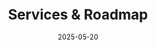 ---
title: Services & Roadmap
date: 2025-05-20
type: landing

sections:
  - block: markdown
    content:
        title: Roadmap & Frequently Asked Questions
        subtitle: What the PID Coordination Hub Can Do for You – Now and in the Future
        text: |
            The questions and answers below reflect the types of support, services, and guidance the <a href="https://pid.services.base4nfdi.de/" target="_blank" rel="noopener"> PID Coordination Hub </a> **currently offers or aims to offer** during the integration phase (2025–2026)

            While some services are already in place, **many are still in development** and depend on community feedback, resource availability, and evolving priorities. We share this roadmap transparently to invite collaboration and manage expectations.
            
            These plans are **not fixed commitments**, but part of a living framework that evolves with your input.  They represent our aspirational vision for building a **robust, interoperable, and inclusive PID ecosystem** in support of NFDI consortia and the broader research community.
            
            👉 Send us your most urgent questions, unmet needs, or use cases, they help us prioritize and refine the services we build next. We actively invite your engagement. 
            
            ### Status badge: 
            
            <span style="background:#e6f4ea; color:#1a7f37; padding:2px 6px; border-radius:4px; font-weight:bold;">🟢 Available now</span>
            <span style="background:#e6f4ea; color:#1a7f37; padding:2px 6px; border-radius:4px; font-weight:bold;">🟢 Mostly available</span>
            <span style="background:#fff4e5; color:#c47f00; padding:2px 6px; border-radius:4px; font-weight:bold;">🟡 In development</span>
            <span style="background:#e6f0ff; color:#2a5cad; padding:2px 6px; border-radius:4px; font-weight:bold;">🔵 Planned / exploratory (based on community need)</span>

    design:
        columns: '2'
    
  - block: markdown
    content:
            title: Frequently Asked Questions 
            text: | 
                   <div style="background-color: #ffffff; padding: 1.5rem; border-radius: 10px; margin-top: 2rem;"> 
                
                   <div style="border-left: 8px solid #2a6ebc; padding-left: 1rem; margin-top: 0rem;">
                    <h2> 🚀 Getting Started with PIDs </h2> </div>
                   <details>
                    <summary><span style="color:#2a6ebc;">What types of Persistent Identifiers (PIDs) should our repository support, and what are they used for?<span style="background:#e6f4ea; color:#1a7f37; padding:2px 6px; border-radius:4px; font-weight:bold;">🟢 Mostly available</span></span></summary><br>
                    
                    The PID Coordination Hub helps you identify and prioritize key PIDs relevant to repository management, including DOIs (e.g. datasets/publications), ePIC handles, (e.g. datasets, instruments), ORCID iDs (researchers), RORs (institutions), and IGSNs (samples). We offer tailored guidance to ensure your system supports the most impactful identifiers for your community.
                    </details>

                    <details>
                    <summary><span style="color:#2a6ebc;">How do PIDs improve the FAIRness of our repository metadata?<span style="background:#e6f4ea; color:#1a7f37; padding:2px 6px; border-radius:4px; font-weight:bold;">🟢 Mostly available</span></span></summary><br>
                    
                    We provide training and reference materials that directly link PID use to FAIR principles. By embedding PIDs at the point of deposit and aligning metadata with standards like DataCite, FDO kernel profile, bioschemas & schema.org, we help make your repository content more Findable, Accessible, Interoperable, and Reusable.
                    </details>

                    <details>
                    <summary><span style="color:#2a6ebc;">We’re a small team with limited resources. Can we still adopt PIDs?<span style="background:#e6f4ea; color:#1a7f37; padding:2px 6px; border-radius:4px; font-weight:bold;">🟢 Mostly available</span></span></summary><br>
                    
                    Absolutely. One of the core missions of the PID Coordination Hub is to reduce barriers to entry. We provide use-case examples, support the adoption of low-barrier services like B2INST for instrument PIDs, prefix registration support, and reusable templates for teams with limited capacity.
                    </details>

                    <details>
                    <summary><span style="color:#2a6ebc;">Will PID4NFDI become a PID registration service? <span style="background:#e6f4ea; color:#1a7f37; padding:2px 6px; border-radius:4px; font-weight:bold;">🟢 Available now</span></span></summary><br>
                   
                    No. PID4NFDI will not act as a PID provider or registration agency. Instead, our role is to simplify and scale access to existing PID service providers, such as those offered by DataCite, ePIC, ORCID, and others, and to help the community get more value from the infrastructure already in place.<br>
                    The PID Coordination Hub focuses on:
                    <ul>
                      <li>Connecting you to the right PID services for your use case</li>
                      <li>Supporting test prefix access and early-stage integration</li>
                      <li>Coordinating best practices, metadata alignment, and policy development</li>
                      <li>Helping institutions and consortia benefit from existing PID ecosystems without duplicating them</li>
                    </ul>
                    We’re here to make PID adoption easier and more impactful, not to reinvent what already works.
                    </details>

                    <details>
                    <summary><span style="color:#2a6ebc;">Can we get PIDs for free through PID4NFDI?<span style="background:#e6f4ea; color:#1a7f37; padding:2px 6px; border-radius:4px; font-weight:bold;">🟢 Available now</span></span></summary><br>
                    
                    <b>Not exactly</b>. While PID4NFDI is working to lower barriers to PID adoption, for example through free test prefixes during integration phases or by offering low-barrier services like B2INST, the registration and long-term maintenance of production-grade PIDs incur real costs.<br>
                    PID infrastructure requires sustainable funding for system development, service availability, metadata preservation, and governance. Providers like DataCite, ePIC, and others operate on cost-recovery models. However, multiple cost-benefit analyses have shown that using PIDs reduces long-term administrative and technical costs by improving metadata quality, interoperability, and reuse.<br>
                    The PID Coordination Hub supports institutions by:
                    <ul>
                      <li>Helping identify the most cost-effective PID service options</li>
                      <li>Providing planning templates for sustainable PID service integration</li>
                      <li>Facilitating free test environments and pilot-level ePIC handle registration to support technical integration and evaluation</li>
                      <li>Facilitating negotiations with PID providers (e.g. ePIC contracts) to ensure sustainability beyond the project phase</li>
                    </ul>
                    We also help institutions explore shared service models, consortial memberships, and integration strategies that maximize value while minimizing direct costs.<br>
                    <div style="font-size: 1.0em;">
                      <b><i>PS: We’ve been asked this 20x… and the answer is still no</i><br>
                      💬 If we had a PID for every time we got this question, we’d already have a fully linked graph.</b>
                    </div>
                    </details>
                    
                    
                    
                     <div style="border-left: 8px solid #2a6ebc; padding-left: 1rem; margin-top: 3rem;">
                    <h2> ⚙️ PID Integration and Technical Challenges </h2>
                    </div>
                    <details>
                    <summary><span style="color:#2a6ebc;">How can we integrate DOIs, ORCID iDs, and RORs into our metadata schema?<span style="background:#fff4e5; color:#c47f00; padding:2px 6px; border-radius:4px; font-weight:bold;">🟡 In development (crosswalks, vocab mappings)</span></span></summary>
                    <br>
                    The Coordination Hub will provide crosswalks to align your schema with DataCite Metadata Schema 4.6, schema.org, and Bioschemas. We also offer access to controlled vocabularies and mappings to ensure clean, consistent PID usage across your records.
                    </details>

                    <details>
                    <summary><span style="color:#2a6ebc;">How can we ensure metadata completeness and quality in our repository?<span style="background:#fff4e5; color:#c47f00; padding:2px 6px; border-radius:4px; font-weight:bold;">🟡 In development (dashboards, consultation framework)</span></span></summary>
                    <br>
                    We provide assessment checklists and reporting dashboards to evaluate metadata completeness and FAIR compliance. Additionally, the Metadata Consultation Framework and training modules offer support for improving metadata quality at the field level.<br> 
                    </details>
            
                    <details>
                    <summary><span style="color:#2a6ebc;">Can you help us define metadata granularity for complex objects?<span style="background:#fff4e5; color:#c47f00; padding:2px 6px; border-radius:4px; font-weight:bold;">🟡 In development (best practices under discussion in focus groups)</span></span></summary>
                    <br>
                    Yes. We provide discipline-agnostic best practices for defining metadata at appropriate granularity (e.g., dataset subsets, instrument-level descriptions). This helps you represent research more accurately while staying interoperable.
                    </details>

                    <details>
                    <summary><span style="color:#2a6ebc;">Can we connect our repository with tools like ELNs or DMPs?<span style="background:#fff4e5; color:#c47f00; padding:2px 6px; border-radius:4px; font-weight:bold;">🟡 In development (examples under discussions ongoing in focus groups)</span></span></summary>
                    <br>
                    Yes. We promote early PID integration in research workflows and collaborate with providers of Electronic Lab Notebooks (ELNs) and Data Management Plans (DMPs) to enable PID propagation from planning through publication.
                    </details>

                    <details>
                    <summary><span style="color:#2a6ebc;">What about versioning of datasets and tracking changes over time?<span style="background:#fff4e5; color:#c47f00; padding:2px 6px; border-radius:4px; font-weight:bold;">🟡 In development (guidance in progress)</span></span></summary>
                    <br>
                    The Hub provides guidance on PID versioning strategies, including metadata versioning, and maintaining links between versions. This ensures persistent access and accurate citation.
                    </details>

                    <details>
                    <summary><span style="color:#2a6ebc;">How do we embed PIDs across the entire research lifecycle?<span style="background:#fff4e5; color:#c47f00; padding:2px 6px; border-radius:4px; font-weight:bold;">🟡 In development (via Metadata consultation Framework)</span></span></summary>
                    <br>
                    We advise on early PID integration, starting with tools like DMPs and ELNs, so identifiers are captured at the planning stage and persist through publication, preservation, and reuse. This ensures consistency and reduces metadata fragmentation.
                    </details>
                    
                    
                    
                    
                    <div style="border-left: 8px solid #2a6ebc; padding-left: 1rem; margin-top: 3rem;">
                    <h2>  🔁 Lifecycle Integration and Interoperability </h2> </div>

                    <details>
                    <summary><span style="color:#2a6ebc;">Can we connect our repository with tools like ELNs or DMPs?<span style="background:#fff4e5; color:#c47f00; padding:2px 6px; border-radius:4px; font-weight:bold;">🟡 In development (examples under discussions ongoing in focus groups)</span></span></summary>
                    <br>
                    Yes. We promote early PID integration in research workflows and collaborate with providers of Electronic Lab Notebooks (ELNs) and Data Management Plans (DMPs) to enable PID propagation from planning through publication.
                    </details>

                    <details>
                    <summary><span style="color:#2a6ebc;">What about versioning of datasets and tracking changes over time?<span style="background:#fff4e5; color:#c47f00; padding:2px 6px; border-radius:4px; font-weight:bold;">🟡 In development (guidance in progress)</span></span></summary>
                    <br>
                    The Hub provides guidance on PID versioning strategies, including metadata versioning, and maintaining links between versions. This ensures persistent access and accurate citation.
                    </details>

                    <details>
                    <summary><span style="color:#2a6ebc;">How do we embed PIDs across the entire research lifecycle?<span style="background:#fff4e5; color:#c47f00; padding:2px 6px; border-radius:4px; font-weight:bold;">🟡 In development (via Metadata consultation Framework)</span></span></summary>
                    <br>
                    We advise on early PID integration, starting with tools like DMPs and ELNs, so identifiers are captured at the planning stage and persist through publication, preservation, and reuse. This ensures consistency and reduces metadata fragmentation.
                    </details>
                    
                    
                    
                    <div style="border-left: 8px solid #2a6ebc; padding-left: 1rem; margin-top: 3rem;">
                    <h2> 🏛️ Policy, Licensing, and Governance </h2> </div>
                    <details>
                    <summary><span style="color:#2a6ebc;">What license should we use for our metadata?<span style="background:#e6f4ea; color:#1a7f37; padding:2px 6px; border-radius:4px; font-weight:bold;">🟢 Available now</span></span></summary>
                    <br>
                    We recommend applying CC0 for metadata to maximize reuse and support harvesting by PID Graphs and aggregators. We provide guidance on how to include this in your repository terms of use and metadata records.
                    </details>

                    
                    <div style="border-left: 8px solid #2a6ebc; padding-left: 1rem; margin-top: 3rem;">
                    <h2> 📊 Monitoring, Reporting, and Impact </h2> </div>

                    <details>
                    <summary><span style="color:#2a6ebc;">How do we evaluate the impact of PID integration on research discoverability?<span style="background:#fff4e5; color:#c47f00; padding:2px 6px; border-radius:4px; font-weight:bold;">🟡 In development (via Metadata consultation Framework)</span></span></summary>
                    <br>
                    We help you analyze reuse patterns, citation links, and external referencing of your PIDs. This can be included in internal reports, funder assessments, or repository performance evaluations.
                    </details>

                    <details>
                    <summary><span style="color:#2a6ebc;">How can we use PIDs to improve institutional research reporting?<span style="background:#fff4e5; color:#c47f00; padding:2px 6px; border-radius:4px; font-weight:bold;">🟡 In development</span></span></summary>
                    <br>
                    Persistent Identifiers can help make it easier to connect research outputs, contributors, and affiliations across systems. When used consistently, they may support more streamlined and reliable reporting processes. The PID Coordination Hub can advise on how to incorporate PIDs into your existing infrastructure in ways that could enhance transparency and interoperability, depending on your specific context and needs.
                    </details>

                    <details>
                    <summary><span style="color:#2a6ebc;">What impact can PIDs have on our institution’s visibility and reputation?<span style="background:#e6f4ea; color:#1a7f37; padding:2px 6px; border-radius:4px; font-weight:bold;">🟢 Available now</span></span></summary>
                    <br>
                    By ensuring that your research outputs are discoverable and linked across systems via PIDs, you enhance citation potential, track reuse, and demonstrate value to funders, collaborators, and the public. The PID Coordination Hub provides templates and analytics to support institutional visibility reporting.
                    </details>

                    <div style="border-left: 8px solid #2a6ebc; padding-left: 1rem; margin-top: 3rem;">
                    <h2>📚 Training, Community Support, and Knowledge Sharing </h2> </div>

                    <details>
                    <summary><span style="color:#2a6ebc;">Where can I find clear, beginner-friendly materials to learn and teach the basics of PIDs?<span style="background:#fff4e5; color:#c47f00; padding:2px 6px; border-radius:4px; font-weight:bold;">🟡 In development (expansion of content)</span></span></summary>
                    <br>
                    The PID Coordination Hub aims to offer curated, reusable materials including slide decks, speaker notes, factsheets, and recorded videos for introducing ORCID, DOI, ePIC, and ROR in the context of FAIR and Open Science. These are regularly updated to reflect current standards.<br>
                    You can also explore resources available through the <a href="https://www.pid-network.de/" target="_blank" rel="noopener"> PID Network Germanys </a>, which brings together national PID initiatives and offers complementary materials and insights.
                    </details>

                    <details>
                    <summary><span style="color:#2a6ebc;">Can you help me show PID integration with research tools like ELNs or DMPs?<span style="background:#fff4e5; color:#c47f00; padding:2px 6px; border-radius:4px; font-weight:bold;">🟡 In development (examples under discussions ongoing in focus groups)</span></summary>
                    </span><br>
                    Yes. We offer examples that demonstrate how PIDs appear in lab notebooks, DMP tools, and repositories, and how metadata flows between them. These are excellent for showcasing lifecycle integration. We also run focus groups to learn from ongoing implementations, exchange lessons learned, and surface real-world challenges. You’re welcome to join these conversations via our <a href="https://pid.services.base4nfdi.de/events/" target="_blank" rel="noopener"> events page </a>, a dedicated focus group <a href="https://pid.services.base4nfdi.de/community/focus-groups/" target="_blank" rel="noopener"> subpage </a> will be available soon.
                    </details>

                    <details>
                    <summary><span style="color:#2a6ebc;">What if trainees ask implementation questions I can’t answer?<span style="background:#e6f4ea; color:#1a7f37; padding:2px 6px; border-radius:4px; font-weight:bold;">🟢 Available now</span></span></summary>
                    <br>
                    We act as second-line support for trainers. You can contact us with questions, request written follow-ups, or invite a Hub expert to co-present a technical segment (e.g., API integration or metadata schema alignment) via the contact form on our website.
                    </details>

                    <details>
                    <summary><span style="color:#2a6ebc;">Can we share our experiences or learn from other repositories?<span style="background:#e6f4ea; color:#1a7f37; padding:2px 6px; border-radius:4px; font-weight:bold;">🟢 Available now</span></span></summary>
                    <br>
                    Absolutely. The Coordination Hub runs a knowledge-sharing platform where you can contribute use cases, read about peer implementations, and join focus groups.
                    </details>

                    <details>
                    <summary><span style="color:#2a6ebc;">How do I stay up to date with PID-related developments?<span style="background:#e6f4ea; color:#1a7f37; padding:2px 6px; border-radius:4px; font-weight:bold;">🟢 Available now</span></span></summary>
                    <br>
                    Visit our website, join our community calls and open hours, or reach out to us. We summarize key PID ecosystem changes, new tools, and policy updates, so your content is always current.
                    </details>
                    
                    <div style="border-left: 8px solid #2a6ebc; padding-left: 1rem; margin-top: 3rem;">
                    <h2>🧠 Leadership and Strategic Engagement </h2> </div>
                    
                   <details>
                   <summary><span style="color:#2a6ebc;">How do PIDs support our FAIR and Open Science goals?<span style="background:#fff4e5; color:#c47f00; padding:2px 6px; border-radius:4px; font-weight:bold;">🟡 In development (expansion of content)</span></span></summary>
                   <br>
                   PIDs make research Findable, Accessible, Interoperable, and Reusable. The Hub supports the integration of PIDs into your workflows and systems, enabling your institution to demonstrate leadership in FAIR data and align with open science mandates from funders and national strategies. PID adoption also improves reporting and visibility, while helping to save resources by reducing duplication, streamlining workflows, and lowering long-term data management costs.
                   </details>

                   <details>
                   <summary><span style="color:#2a6ebc;">How can I communicate the value of PIDs to institutional leadership or funders?<span style="background:#fff4e5; color:#c47f00; padding:2px 6px; border-radius:4px; font-weight:bold;">🟡 In development (expansion of content)</span></span></summary>
                   <br>
                   We provide slide decks, speaking points, and policy briefs that explain how PID adoption supports:
                   <ul>
                     <li>Research integrity and attribution</li>
                     <li>Efficiency in reporting and metadata management</li>
                     <li>Resource savings through automation, reduced duplication, and improved data quality</li>
                     <li>Open Science leadership</li>
                     <li>Reporting efficiency and compliance</li>
                     <li>More accurate tracking of institutional research impact, including reuse and collaboration networks</li>
                     <li>Global visibility and benchmarking</li>
                   </ul>
                   These are ideal for internal pitches, strategy meetings, and external evaluations.
                   </details>

                   <details>
                   <summary><span style="color:#2a6ebc;">How do we align with national strategies or contribute to shaping them?<span style="background:#e6f4ea; color:#1a7f37; padding:2px 6px; border-radius:4px; font-weight:bold;">🟢 Available now</span></span></summary>
                   <br>
                   The PID Coordination Hub actively engages with national and international standard-setting bodies. We help your institution stay aligned and can support you in contributing feedback or participating in pilots.
                   </details>

                   <details>
                   <summary><span style="color:#2a6ebc;">How do we ensure the sustainability of our PID infrastructure after the project phase?<span style="background:#e6f4ea; color:#1a7f37; padding:2px 6px; border-radius:4px; font-weight:bold;">🟢 Available now</span></span></summary>
                   <br>
                   We help you develop sustainability plans, negotiate contracts with providers like ePIC or DataCite, and design governance models for long-term service operation. This includes cost estimates, integration support, and shared infrastructure strategies.
                   </details>
    design:
        columns: '1'
        align: center
        padding: large
    background: 
        color:'white'
---